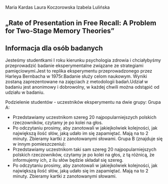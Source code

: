 Maria Kardas
Laura Koczorowska
Izabela Lulińska

## „Rate of Presentation in Free Recall: A Problem for Two-Stage Memory Theories”

## Informacja dla osób badanych

Jesteśmy studentkami I roku kierunku psychologia zdrowia i chciałybyśmy przeprowadzić badanie eksperymentalne związane ze strategiami pamięciowymi.Jest to replika eksperymentu przeprowadzonego przez Harleya Bernbacha w 1975r.Badanie służy celom naukowym. Wyniki zostaną zaprezentowane na zajęciach z metodologii badań.Udział w badaniu jest anonimowy i dobrowolny, w każdej chwili można odstąpić od udziału w badaniu.

Podzielenie studentów - uczestników eksperymentu na dwie grupy:
Grupa A:
- Przedstawiamy uczestnikom szereg 20 najpopularniejszych polskich rzeczowników, czytamy je po kolei na głos.
- Po odczytaniu prosimy, aby zanotowali w jakiejkolwiek kolejności, jak największą ilość słów, jaką udało im się zapamiętać. Mają na to 2 minuty.
Zbieramy kartki z zanotowanymi słowami.
Grupa B (znajduje się w innym pomieszczeniu):
- Przedstawiamy uczestnikom taki sam szereg 20 najpopularniejszych polskich rzeczowników, czytamy je po kolei na głos, z tą różnicą, że informujemy ich, z ilu słów będzie składał się szereg.
- Po odczytaniu prosimy, aby zanotowali w jakiejkolwiek kolejności, jak największą ilość słów, jaką udało się im zapamiętać. Mają na to 2 minuty.
Zbieramy kartki z zanotowanymi słowami.
